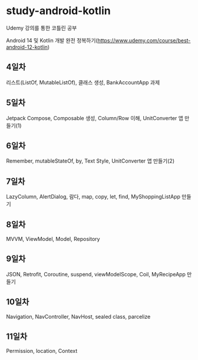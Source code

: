 # study-android-kotlin

Udemy 강의를 통한 코틀린 공부

Android 14 및 Kotlin 개발 완전 정복하기(https://www.udemy.com/course/best-android-12-kotlin)

## 4일차

리스트(ListOf, MutableListOf), 클래스 생성, BankAccountApp 과제

## 5일차

Jetpack Compose, Composable 생성, Column/Row 이해, UnitConverter 앱 만들기(1)

## 6일차

Remember, mutableStateOf, by, Text Style, UnitConverter 앱 만들기(2)

## 7일차

LazyColumn, AlertDialog, 람다, map, copy, let, find, MyShoppingListApp 만들기

## 8일차

MVVM, ViewModel, Model, Repository

## 9일차

JSON, Retrofit, Coroutine, suspend, viewModelScope, Coil, MyRecipeApp 만들기

## 10일차

Navigation, NavController, NavHost, sealed class, parcelize

## 11일차

Permission, location, Context

